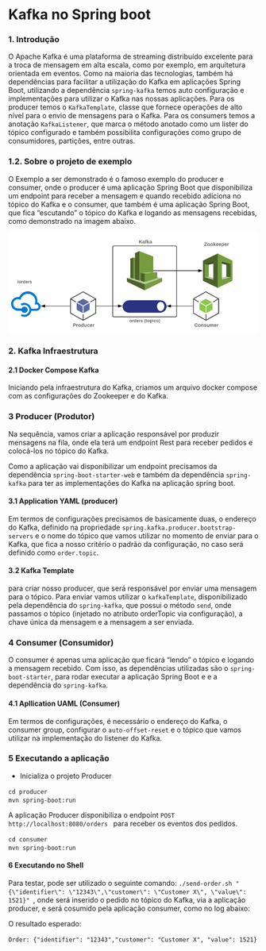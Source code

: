 # Kafka no Spring boot

### 1.  Introdução

O Apache Kafka é uma plataforma de streaming distribuído excelente para a troca de mensagem em alta escala, como por 
exemplo, em arquitetura orientada em eventos. 
Como na maioria das tecnologias, também há dependências para facilitar a utilização do Kafka em aplicações Spring Boot, 
utilizando a dependência ``spring-kafka`` temos auto configuração e implementações para utilizar o Kafka nas nossas 
aplicações.
Para os producer temos o ``KafkaTemplate``, classe que fornece operações de alto nível para o envio de mensagens para o Kafka.
Para os consumers temos a anotação ``KafkaListener``, que marca o método anotado como um lister do tópico configurado e 
também possibilita configurações como grupo de consumidores, partições, entre outras.

### 1.2. Sobre o projeto de exemplo

O Exemplo a ser demonstrado é o famoso exemplo do producer e consumer, onde o producer é uma aplicação Spring Boot que 
disponibiliza um endpoint para receber a mensagem e quando recebido adiciona no tópico do Kafka e o consumer, que também 
é uma aplicação Spring Boot, que fica “escutando” o tópico do Kafka e logando as mensagens recebidas, como demonstrado na 
imagem abaixo. 

![alt text](https://github.com/julianCambraia/appkafka/blob/main/images/kafka-exemplo.png?raw=true)

### 2. Kafka Infraestrutura

#### 2.1 Docker Compose Kafka

Iniciando pela infraestrutura do Kafka, criamos um arquivo docker compose com as configurações do Zookeeper e do Kafka.

### 3 Producer (Produtor)

Na sequência, vamos criar a aplicação responsável por produzir mensagens na fila, onde ela terá um endpoint Rest para 
receber pedidos e colocá-los no tópico do Kafka.

Como a aplicação vai disponibilizar um endpoint precisamos da dependência ``spring-boot-starter-web`` e também da 
dependência ``spring-kafka`` para ter as implementações do Kafka na aplicação spring boot.

#### 3.1 Application YAML (producer)

Em termos de configurações precisamos de basicamente duas, o endereço do Kafka, definido na propriedade ``spring.kafka.producer.bootstrap-servers`` 
e o nome do tópico que vamos utilizar no momento de enviar para o Kafka, que fica a nosso critério o padrão da configuração, 
no caso será definido como `order.topic`.

#### 3.2 Kafka Template

para criar nosso producer, que será responsável por enviar uma mensagem para o tópico. Para enviar vamos utilizar o 
``kafkaTemplate``, disponibilizado pela dependência do ``spring-kafka``, que possui o método ``send``, onde passamos o 
tópico (injetado no atributo orderTopic via configuração), a chave única da mensagem e a mensagem a ser enviada.

### 4 Consumer (Consumidor)

O consumer é apenas uma aplicação que ficará “lendo” o tópico e logando a mensagem recebido. Com isso, as dependências 
utilizadas são o ``spring-boot-starter``, para rodar executar a aplicação Spring Boot e e a dependência do ``spring-kafka``.

#### 4.1 Apllication UAML (Consumer)

Em termos de configurações, é necessário o endereço do Kafka, o consumer group, configurar o ``auto-offset-reset`` e o 
tópico que vamos utilizar na implementação do listener do Kafka.

### 5 Executando a aplicação

* Inicializa o projeto Producer 

`cd producer`
<br/>
`mvn spring-boot:run`

A aplicação Producer disponibiliza o endpoint `POST http://localhost:8080/orders ` para receber os eventos dos pedidos.

`cd consumer`
<br/>
`mvn spring-boot:run`

#### 6 Executando no Shell

Para testar, pode ser utilizado o seguinte comando: ```./send-order.sh "{\"identifier\": \"12343\",\"customer\": \"Customer X\", \"value\": 1521}" ```, 
onde será inserido o pedido no tópico do Kafka, via a aplicação producer, e será cosumido pela aplicação consumer, como no log abaixo:

O resultado esperado:

``Order: {"identifier": "12343","customer": "Customer X", "value": 1521}``